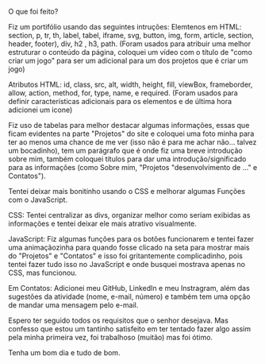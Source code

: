 O que foi feito?

Fiz um portifólio usando das seguintes intruções:
Elemtenos em HTML: section, p, tr, th, label, tabel, iframe, svg, button, img, form, article, section, header, footer), div, h2 , h3, path.
(Foram usados para atribuir uma melhor estruturar o conteúdo da página, coloquei um vídeo com o título de "como criar um jogo" para ser um adicional para um dos projetos que é criar um jogo)

Atributos HTML: id, class, src, alt, width, height, fill, viewBox, frameborder, allow, action, method, for, type, name, e required.
(Foram usados para definir características adicionais para os elementos e de última hora adicionei um icone)

Fiz uso de tabelas para melhor destacar algumas informações, essas que ficam evidentes na parte "Projetos" do site e coloquei uma foto minha para ter ao menos uma chance de me ver (isso não é para me achar não... talvez um bocadinho), tem um parágrafo que é onde fiz uma breve introdução sobre mim, também coloquei títulos para dar uma introdução/significado para as informações (como Sobre mim, "Projetos "desenvolvimento de ..." e Contatos").

Tentei deixar mais bonitinho usando o CSS e melhorar algumas Funções com o JavaScript.

CSS: Tentei centralizar as divs, organizar melhor como seriam exibidas as informações e tentei deixar ele mais atrativo visualmente.


JavaScript: Fiz algumas funções para os botões funcionarem e tentei fazer uma animaçãozinha para quando fosse clicado na seta para mostrar mais do "Projetos" e "Contatos" e isso foi gritantemente complicadinho, pois tentei fazer tudo isso no JavaScript e onde busquei mostrava apenas no CSS, mas funcionou.

Em Contatos: Adicionei meu GitHub, LinkedIn e meu Instragram, além das sugestões da atividade (nome, e-mail, número) e também tem uma opção de mandar uma mensagem pelo e-mail.

Espero ter seguido todos os requisitos que o senhor desejava. Mas confesso que estou um tantinho satisfeito em ter tentado fazer  algo assim pela minha primeira vez, foi trabalhoso (muitão) mas foi ótimo. 

Tenha um bom dia e tudo de bom.
